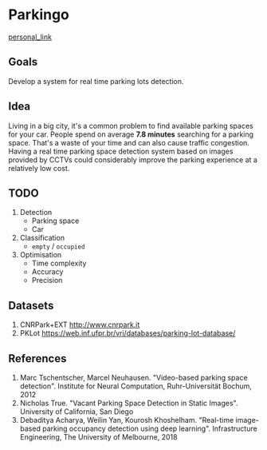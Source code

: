 # Parkingo
[personal_link](resources.md)

## Goals
Develop a system for real time parking lots detection.

## Idea
Living in a big city, it's a common problem to find available parking spaces for your car. People spend on average **7.8 minutes** searching for a parking space. That's a waste of your time and can also cause traffic congestion. Having a real time parking space detection system based on images provided by CCTVs could considerably improve the parking experience at a relatively low cost.

## TODO
1. Detection
    - Parking space
    - Car
2. Classification 
    - `empty` / `occupied`
3. Optimisation
    - Time complexity
    - Accuracy 
    - Precision

## Datasets
1. CNRPark+EXT <http://www.cnrpark.it>
2. PKLot <https://web.inf.ufpr.br/vri/databases/parking-lot-database/>

## References
1. Marc Tschentscher, Marcel Neuhausen. "Video-based parking space detection". Institute for Neural Computation, Ruhr-Universität Bochum, 2012
2. Nicholas True. "Vacant Parking Space Detection in Static Images". University of California, San Diego
3. Debaditya Acharya, Weilin Yan, Kourosh Khoshelham. "Real-time image-based parking occupancy detection using deep learning". Infrastructure Engineering, The University of Melbourne, 2018
